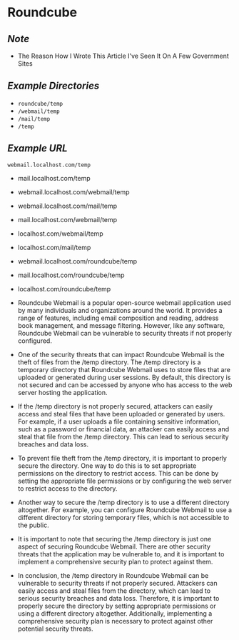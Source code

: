 # Roundcube

## ***Note***
- The Reason How I Wrote This Article I've Seen It On A Few Government Sites

## ***Example Directories***
- `roundcube/temp`
- `/webmail/temp`
- `/mail/temp`
- `/temp`

## ***Example URL***
`webmail.localhost.com/temp`
- mail.localhost.com/temp
- webmail.localhost.com/webmail/temp
- webmail.localhost.com/mail/temp
- mail.localhost.com/webmail/temp
- localhost.com/webmail/temp
- localhost.com/mail/temp
- webmail.localhost.com/roundcube/temp
- mail.localhost.com/roundcube/temp
- localhost.com/roundcube/temp

- Roundcube Webmail is a popular open-source webmail application used by many individuals and organizations around the world. It provides a range of features, including email composition and reading, address book management, and message filtering. However, like any software, Roundcube Webmail can be vulnerable to security threats if not properly configured.

- One of the security threats that can impact Roundcube Webmail is the theft of files from the /temp directory. The /temp directory is a temporary directory that Roundcube Webmail uses to store files that are uploaded or generated during user sessions. By default, this directory is not secured and can be accessed by anyone who has access to the web server hosting the application.

- If the /temp directory is not properly secured, attackers can easily access and steal files that have been uploaded or generated by users. For example, if a user uploads a file containing sensitive information, such as a password or financial data, an attacker can easily access and steal that file from the /temp directory. This can lead to serious security breaches and data loss.

- To prevent file theft from the /temp directory, it is important to properly secure the directory. One way to do this is to set appropriate permissions on the directory to restrict access. This can be done by setting the appropriate file permissions or by configuring the web server to restrict access to the directory.

- Another way to secure the /temp directory is to use a different directory altogether. For example, you can configure Roundcube Webmail to use a different directory for storing temporary files, which is not accessible to the public.

- It is important to note that securing the /temp directory is just one aspect of securing Roundcube Webmail. There are other security threats that the application may be vulnerable to, and it is important to implement a comprehensive security plan to protect against them.

- In conclusion, the /temp directory in Roundcube Webmail can be vulnerable to security threats if not properly secured. Attackers can easily access and steal files from the directory, which can lead to serious security breaches and data loss. Therefore, it is important to properly secure the directory by setting appropriate permissions or using a different directory altogether. Additionally, implementing a comprehensive security plan is necessary to protect against other potential security threats.
